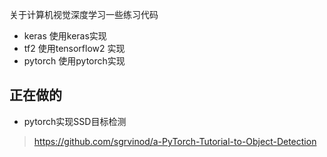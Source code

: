 关于计算机视觉深度学习一些练习代码

- keras 
使用keras实现
- tf2
使用tensorflow2 实现
- pytorch 
使用pytorch实现


## 正在做的

- pytorch实现SSD目标检测
> https://github.com/sgrvinod/a-PyTorch-Tutorial-to-Object-Detection
